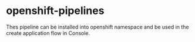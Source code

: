 # openshift-pipelines

Thes pipeline can be installed into openshift namespace and be used in the create application flow in Console.
